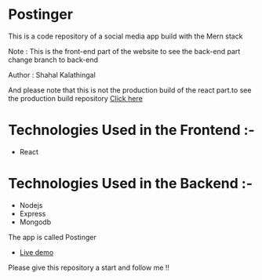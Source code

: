 # Postinger
This is a code repository of a social media app build with the Mern stack

Note : This is the front-end part of the website to see the back-end part change branch to back-end

Author : Shahal Kalathingal

And please note that this is not the production build of the react part.to see the production build repository [Click here](https://github.com/Shahalkalathingal/Postinger-production-build)

# Technologies Used in the Frontend :-
- React

# Technologies Used in the Backend :-
- Nodejs
- Express
- Mongodb

The app is called Postinger

 - [Live demo](http://postinger.netlify.app)

Please give this repository a start and follow me !!
